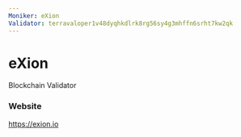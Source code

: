 ```yaml
---
Moniker: eXion
Validator: terravaloper1v48dyqhkdlrk8rg56sy4g3mhffn6srht7kw2qk
---
```


# eXion

Blockchain Validator

### Website

https://exion.io

